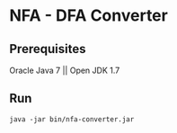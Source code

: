 # NFA - DFA Converter

## Prerequisites

Oracle Java 7 || Open JDK 1.7

## Run

```
java -jar bin/nfa-converter.jar
```
